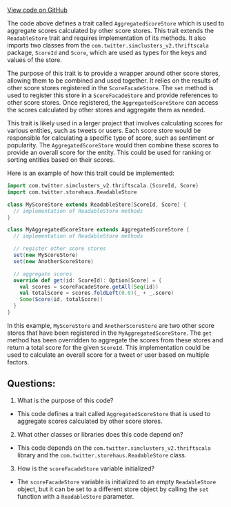 [View code on GitHub](https://github.com/misbahsy/the-algorithm/src/scala/com/twitter/simclusters_v2/score/AggregatedScoreStore.scala)

The code above defines a trait called `AggregatedScoreStore` which is used to aggregate scores calculated by other score stores. This trait extends the `ReadableStore` trait and requires implementation of its methods. It also imports two classes from the `com.twitter.simclusters_v2.thriftscala` package, `ScoreId` and `Score`, which are used as types for the keys and values of the store.

The purpose of this trait is to provide a wrapper around other score stores, allowing them to be combined and used together. It relies on the results of other score stores registered in the `ScoreFacadeStore`. The `set` method is used to register this store in a `ScoreFacadeStore` and provide references to other score stores. Once registered, the `AggregatedScoreStore` can access the scores calculated by other stores and aggregate them as needed.

This trait is likely used in a larger project that involves calculating scores for various entities, such as tweets or users. Each score store would be responsible for calculating a specific type of score, such as sentiment or popularity. The `AggregatedScoreStore` would then combine these scores to provide an overall score for the entity. This could be used for ranking or sorting entities based on their scores.

Here is an example of how this trait could be implemented:

```scala
import com.twitter.simclusters_v2.thriftscala.{ScoreId, Score}
import com.twitter.storehaus.ReadableStore

class MyScoreStore extends ReadableStore[ScoreId, Score] {
  // implementation of ReadableStore methods
}

class MyAggregatedScoreStore extends AggregatedScoreStore {
  // implementation of ReadableStore methods

  // register other score stores
  set(new MyScoreStore)
  set(new AnotherScoreStore)

  // aggregate scores
  override def get(id: ScoreId): Option[Score] = {
    val scores = scoreFacadeStore.getAll(Seq(id))
    val totalScore = scores.foldLeft(0.0)(_ + _.score)
    Some(Score(id, totalScore))
  }
}
```

In this example, `MyScoreStore` and `AnotherScoreStore` are two other score stores that have been registered in the `MyAggregatedScoreStore`. The `get` method has been overridden to aggregate the scores from these stores and return a total score for the given `ScoreId`. This implementation could be used to calculate an overall score for a tweet or user based on multiple factors.
## Questions: 
 1. What is the purpose of this code?
- This code defines a trait called `AggregatedScoreStore` that is used to aggregate scores calculated by other score stores.

2. What other classes or libraries does this code depend on?
- This code depends on the `com.twitter.simclusters_v2.thriftscala` library and the `com.twitter.storehaus.ReadableStore` class.

3. How is the `scoreFacadeStore` variable initialized?
- The `scoreFacadeStore` variable is initialized to an empty `ReadableStore` object, but it can be set to a different store object by calling the `set` function with a `ReadableStore` parameter.